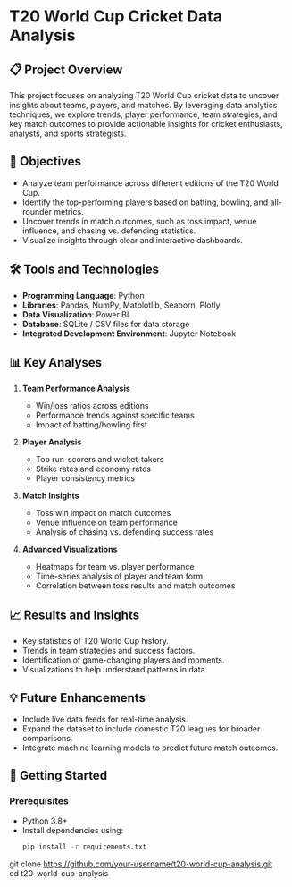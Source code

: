 # T20 World Cup Cricket Data Analysis

## 📋 Project Overview                                                                         
This project focuses on analyzing T20 World Cup cricket data to uncover insights about teams, players, and matches. By leveraging data analytics techniques, we explore trends, player performance, team strategies, and key match outcomes to provide actionable insights for cricket enthusiasts, analysts, and sports strategists.                                                                               

## 🎯 Objectives                                                                                               
- Analyze team performance across different editions of the T20 World Cup.                                                      
- Identify the top-performing players based on batting, bowling, and all-rounder metrics.                                                          
- Uncover trends in match outcomes, such as toss impact, venue influence, and chasing vs. defending statistics.                                  
- Visualize insights through clear and interactive dashboards.                                                                

## 🛠️ Tools and Technologies                                                           
- **Programming Language**: Python                                                
- **Libraries**: Pandas, NumPy, Matplotlib, Seaborn, Plotly                                                   
- **Data Visualization**: Power BI                                                                                   
- **Database**: SQLite / CSV files for data storage                                                                          
- **Integrated Development Environment**: Jupyter Notebook                                                                           


## 📊 Key Analyses                                                                                                                     
1. **Team Performance Analysis**                                                                          
   - Win/loss ratios across editions                                                                                        
   - Performance trends against specific teams                                                                        
   - Impact of batting/bowling first                                                                                  

2. **Player Analysis**                                                                                                                
   - Top run-scorers and wicket-takers                                                                                
   - Strike rates and economy rates                                                                                                
   - Player consistency metrics                                                                                                         

3. **Match Insights**                                                                                                  
   - Toss win impact on match outcomes                                                                                      
   - Venue influence on team performance                                                                                      
   - Analysis of chasing vs. defending success rates                                                                              

4. **Advanced Visualizations**                                                                                                                   
   - Heatmaps for team vs. player performance                                                                                               
   - Time-series analysis of player and team form                                                                                                    
   - Correlation between toss results and match outcomes                                                                          

## 📈 Results and Insights                                                                                            
- Key statistics of T20 World Cup history.                                                                       
- Trends in team strategies and success factors.                                                                               
- Identification of game-changing players and moments.                                                                                  
- Visualizations to help understand patterns in data.                                                                                             

## 💡 Future Enhancements                                                                                                              
- Include live data feeds for real-time analysis.                                                                                                    
- Expand the dataset to include domestic T20 leagues for broader comparisons.                                                                       
- Integrate machine learning models to predict future match outcomes.                                                                               

## 🚀 Getting Started                                                                                                

### Prerequisites                                                                                                               
- Python 3.8+                                                                                                                        
- Install dependencies using:                                                                                                 
  ```bash
  pip install -r requirements.txt                                                                                                       
git clone https://github.com/your-username/t20-world-cup-analysis.git                                                                                             
cd t20-world-cup-analysis                                                                                                                                       
